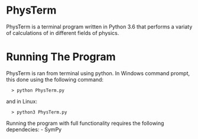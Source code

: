 # PhysTerm

PhysTerm is a terminal program written in Python 3.6 that performs a variaty of calculations of in different fields of physics.


# Running The Program
PhysTerm is ran from terminal using python. In Windows command prompt, this done using the following command:
      
      > python PhysTerm.py

and in Linux:

      > python3 PhysTerm.py

Running the program with full functionality requires the following dependecies:
      - SymPy

